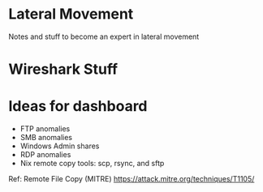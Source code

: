 # Lateral Movement
Notes and stuff to become an expert in lateral movement

# Wireshark Stuff



# Ideas for dashboard
- FTP anomalies
- SMB anomalies
- Windows Admin shares
- RDP anomalies
- Nix remote copy tools: scp, rsync, and sftp

Ref: Remote File Copy (MITRE) https://attack.mitre.org/techniques/T1105/
